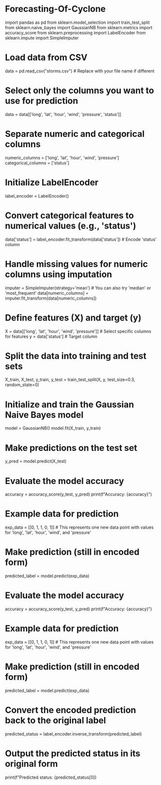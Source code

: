 # Forecasting-Of-Cyclone
import pandas as pd
from sklearn.model_selection import train_test_split
from sklearn.naive_bayes import GaussianNB
from sklearn.metrics import accuracy_score
from sklearn.preprocessing import LabelEncoder
from sklearn.impute import SimpleImputer

# Load data from CSV
data = pd.read_csv("storms.csv")  # Replace with your file name if different

# Select only the columns you want to use for prediction
data = data[['long', 'lat', 'hour', 'wind', 'pressure', 'status']]

# Separate numeric and categorical columns
numeric_columns = ['long', 'lat', 'hour', 'wind', 'pressure']
categorical_columns = ['status']

# Initialize LabelEncoder
label_encoder = LabelEncoder()

# Convert categorical features to numerical values (e.g., 'status')
data['status'] = label_encoder.fit_transform(data['status'])  # Encode 'status' column

# Handle missing values for numeric columns using imputation
imputer = SimpleImputer(strategy='mean')  # You can also try 'median' or 'most_frequent'
data[numeric_columns] = imputer.fit_transform(data[numeric_columns])

# Define features (X) and target (y)
X = data[['long', 'lat', 'hour', 'wind', 'pressure']]  # Select specific columns for features
y = data['status']  # Target column
# Split the data into training and test sets
X_train, X_test, y_train, y_test = train_test_split(X, y, test_size=0.3, random_state=0)

# Initialize and train the Gaussian Naive Bayes model
model = GaussianNB()
model.fit(X_train, y_train)

# Make predictions on the test set
y_pred = model.predict(X_test)

# Evaluate the model accuracy
accuracy = accuracy_score(y_test, y_pred)
print(f"Accuracy: {accuracy}")

# Example data for prediction
exp_data = [[0, 1, 1, 0, 1]]  # This represents one new data point with values for 'long', 'lat', 'hour', 'wind', and 'pressure'

# Make prediction (still in encoded form)
predicted_label = model.predict(exp_data)
# Evaluate the model accuracy
accuracy = accuracy_score(y_test, y_pred)
print(f"Accuracy: {accuracy}")

# Example data for prediction
exp_data = [[0, 1, 1, 0, 1]]  # This represents one new data point with values for 'long', 'lat', 'hour', 'wind', and 'pressure'

# Make prediction (still in encoded form)
predicted_label = model.predict(exp_data)

# Convert the encoded prediction back to the original label
predicted_status = label_encoder.inverse_transform(predicted_label)

# Output the predicted status in its original form
print(f"Predicted status: {predicted_status[0]}
